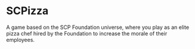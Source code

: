 # SCPizza
A game based on the SCP Foundation universe, where you play as an elite pizza chef hired by the Foundation to increase the morale of their employees. 
